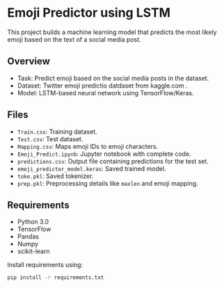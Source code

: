 # Emoji Predictor using LSTM

This project builds a machine learning model that predicts the most likely emoji based on the text of a social media post.

## Overview

- Task: Predict emoji based on the social media posts in the dataset.
- Dataset: Twitter emoji predictio datdaset from kaggle.com .
- Model: LSTM-based neural network using TensorFlow/Keras.

## Files

- `Train.csv`: Training dataset.
- `Test.csv`: Test dataset.
- `Mapping.csv`: Maps emoji IDs to emoji characters.
- `Emoji_Predict.ipynb`: Jupyter notebook with complete code.
- `predictions.csv`: Output file containing predictions for the test set.
- `emoji_predictor_model.keras`: Saved trained model.
- `toke.pkl`: Saved tokenizer.
- `prep.pkl`: Preprocessing details like `maxlen` and emoji mapping.

## Requirements

- Python 3.0
- TensorFlow
- Pandas
- Numpy
- scikit-learn

Install requirements using:
```bash
pip install -r requirements.txt
